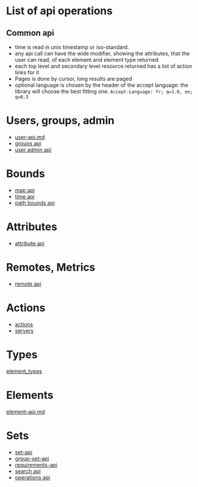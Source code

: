 
# List of api operations

## Common api

* time is read in unix timestamp or iso-standard.
* any api call can have the wide modifier, showing the attributes, that the user can read, of each element and element type returned
* each top level and secondary level resource returned has a list of action links for it
* Pages is done by cursor, long results are paged
* optional language is chosen by the header of the accept language: the library will choose the best fitting one. `Accept-Language: fr; q=1.0, en; q=0.5`

# Users, groups, admin
* [user-api.md](step-0-users-groups/user-api.md)
* [groups api](step-0-users-groups/group-api.md)
* [user admin api](step-0-users-groups/user-admin-tasks.md)


# Bounds
* [map api](step-1-bounds/location-api.md)
* [time api](step-1-bounds/time-api.md)
* [path bounds api](step-1-bounds/path-api.md)


# Attributes
* [attribute api](step-2-attributes/attribute-api.md)


# Remotes, Metrics
* [remote api](step-3-remotes/remote-api.md)



# Actions
* [actions](step-4-actions/actions-api.md)
* [servers](step-4-actions/server-api.md)

# Types
[element_types](step-5-types/type-api.md)

# Elements
[element-api.md](step-6-elements/element-api.md)

# Sets
* [set-api](step-7-sets/set-api.md)
* [group-set-api](step-7-sets/group-set-api.md)
* [requirements-api](step-7-sets/requirements-api.md)
* [search api](step-7-sets/search-api.md)
* [operations api](step-7-sets/operations-api.md)
